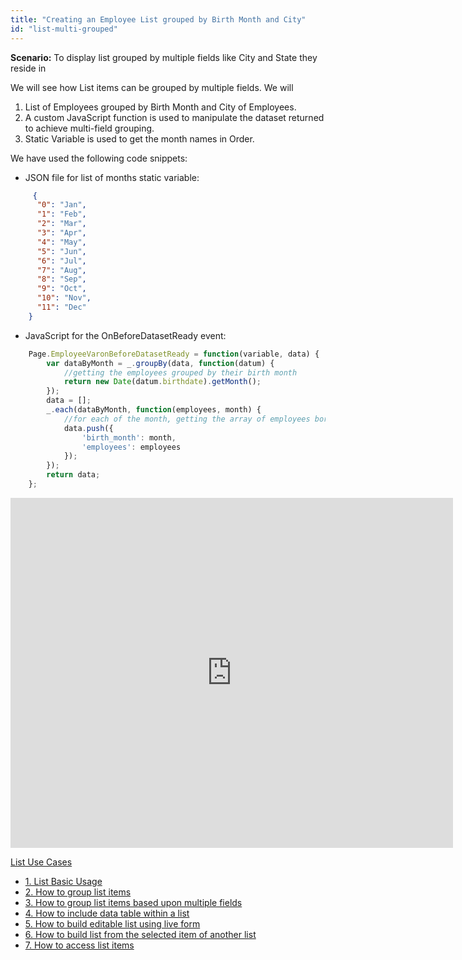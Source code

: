 ```yaml
---
title: "Creating an Employee List grouped by Birth Month and City"
id: "list-multi-grouped"
---
```


**Scenario:** To display list grouped by multiple fields like City and State they reside in

We will see how List items can be grouped by multiple fields. We will

1. List of Employees grouped by Birth Month and City of Employees.
2. A custom JavaScript function is used to manipulate the dataset returned to achieve multi-field grouping.
3. Static Variable is used to get the month names in Order.

We have used the following code snippets:

- JSON file for list of months static variable:
```json    
     {
      "0": "Jan",
      "1": "Feb",
      "2": "Mar",
      "3": "Apr",
      "4": "May",
      "5": "Jun",
      "6": "Jul",
      "7": "Aug",
      "8": "Sep",
      "9": "Oct",
      "10": "Nov",
      "11": "Dec"
    }
```    
- JavaScript for the OnBeforeDatasetReady event:
```js    
    Page.EmployeeVaronBeforeDatasetReady = function(variable, data) {
        var dataByMonth = _.groupBy(data, function(datum) { 
            //getting the employees grouped by their birth month
            return new Date(datum.birthdate).getMonth();
        });
        data = [];
        _.each(dataByMonth, function(employees, month) { 
            //for each of the month, getting the array of employees born on that month.
            data.push({
                'birth_month': month,
                'employees': employees
            });
        });
        return data;
    };
```    

<iframe width="708" height="560" src="https://docs.google.com/presentation/d/e/2PACX-1vTCOvaDgtmU4GWwiKhikpdkcNu9yU7m4U5LB55zS7TPGazFcpVYFkOrLuMh8WijzKM5zODgHrM09Y56/embed?start=false&amp;loop=false&amp;delayms=3000" frameborder="0" allowfullscreen="allowfullscreen" mozallowfullscreen="mozallowfullscreen" webkitallowfullscreen="webkitallowfullscreen"></iframe>

[List Use Cases](/learn/app-development/widgets/datalive/list/list-use-cases/)

- [1. List Basic Usage](/learn/app-development/widgets/datalive/list/list-basic-usage/)
- [2. How to group list items](/learn/how-tos/list-grouped/)
- [3. How to group list items based upon multiple fields](/learn/how-tos/list-multi-grouped/)
- [4. How to include data table within a list](/learn/how-tos/list-data-table/)
- [5. How to build editable list using live form](/learn/how-tos/building-editable-list/)
- [6. How to build list from the selected item of another list](/learn/how-tos/building-cascading-lists/)
- [7. How to access list items](/learn/how-tos/list-item-access/)
